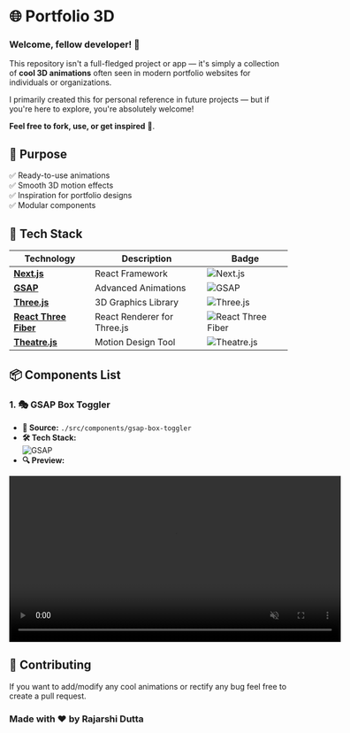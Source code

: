 # 🌐 Portfolio 3D

### Welcome, fellow developer! 👋

This repository isn't a full-fledged project or app — it's simply a collection of **cool 3D animations** often seen in modern portfolio websites for individuals or organizations.

I primarily created this for personal reference in future projects — but if you're here to explore, you're absolutely welcome! 


**Feel free to fork, use, or get inspired** 💪.

## 🎯 Purpose
✅ Ready-to-use animations
<br/>
✅ Smooth 3D motion effects
<br/>
✅ Inspiration for portfolio designs
<br/>
✅ Modular components

## 🚀 Tech Stack

| Technology                | Description                          | Badge                                         |
|----------------------------|---------------------------------------|-----------------------------------------------|
| **[Next.js](https://nextjs.org/docs)**               | React Framework                      | ![Next.js](https://img.shields.io/badge/Next.js-000?logo=next.js&logoColor=white) |
| **[GSAP](https://gsap.com/resources/React/)**                  | Advanced Animations                  | ![GSAP](https://img.shields.io/badge/GSAP-88CE02?logo=greensock&logoColor=white) |
| **[Three.js](https://threejs.org/)**              | 3D Graphics Library                  | ![Three.js](https://img.shields.io/badge/Three.js-000000?logo=three.js) |
| **[React Three Fiber](https://r3f.docs.pmnd.rs/getting-started/introduction)**      | React Renderer for Three.js          | ![React Three Fiber](https://img.shields.io/badge/React%20Three%20Fiber-5A29E4?logo=react) |
| **[Theatre.js](https://www.theatrejs.com/)**            | Motion Design Tool                  | ![Theatre.js](https://img.shields.io/badge/Theatre.js-0D0D0D?logo=theatre) |


## 📦 Components List  

### 1. 🎭 GSAP Box Toggler  

- **📂 Source:** `./src/components/gsap-box-toggler`  
- **🛠 Tech Stack:** 
  <br/> 
  ![GSAP](https://img.shields.io/badge/GSAP-88CE02?logo=greensock&logoColor=white)  
- **🔍 Preview:**  

<video width="600" loop autoplay muted>
  <source src="https://res.cloudinary.com/dnm4zdkxz/video/upload/v1741075497/portfolio-3d-components/box-toggler_c7fztt.mp4" type="video/mp4">
  Your browser does not support the video tag.
</video>


## 🤝 Contributing
If you want to add/modify any cool animations or rectify any bug feel free to create a pull request.

### Made with ❤️ by Rajarshi Dutta